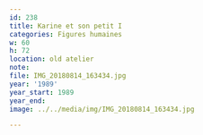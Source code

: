 ```yaml
---
id: 238
title: Karine et son petit I
categories: Figures humaines
w: 60
h: 72
location: old atelier
note:
file: IMG_20180814_163434.jpg
year: '1989'
year_start: 1989
year_end:
image: ../../media/img/IMG_20180814_163434.jpg

---
```

